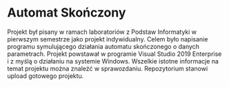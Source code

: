 # Automat Skończony

Projekt był pisany w ramach laboratoriów z Podstaw Informatyki w pierwszym semestrze jako projekt indywidualny. Celem było napisanie programu symulującego działania automatu skończonego o danych parametrach. Projekt powstawał w programie Visual Studio 2019 Enterprise i z myślą o działaniu na systemie Windows. Wszelkie istotne informacje na temat projektu można znaleźć w sprawozdaniu.
Repozytorium stanowi upload gotowego projektu.